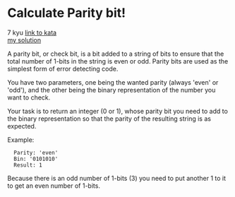 # Calculate Parity bit!
7 kyu
[link to kata](https://www.codewars.com/kata/5df261342964c80028345a0a/train/javascript)
<br>
[my solution](./kata.js)

A parity bit, or check bit, is a bit added to a string of bits to ensure that the total number of 1-bits in the string is even or odd. Parity bits are used as the simplest form of error detecting code.

You have two parameters, one being the wanted parity (always 'even' or 'odd'), and the other being the binary representation of the number you want to check.

Your task is to return an integer (0 or 1), whose parity bit you need to add to the binary representation so that the parity of the resulting string is as expected.

Example:
```
  Parity: 'even'
  Bin: '0101010'
  Result: 1
```
Because there is an odd number of 1-bits (3) you need to put another 1 to it to get an even number of 1-bits.